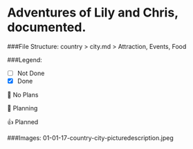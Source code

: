 # Adventures of Lily and Chris, documented.

###File Structure:
country > city.md > Attraction, Events, Food


###Legend:

- [ ] Not Done
- [x] Done

📌 No Plans

📝 Planning

👍 Planned

###Images:
01-01-17-country-city-picturedescription.jpeg
